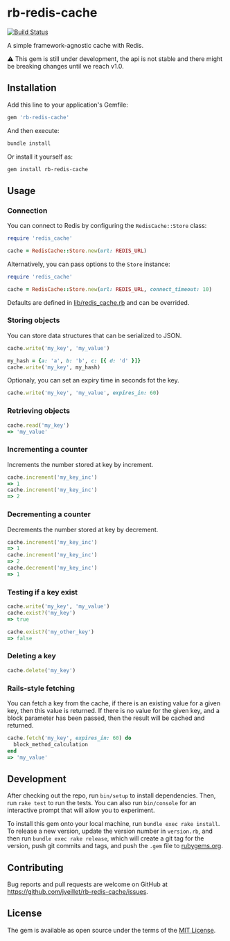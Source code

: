 # rb-redis-cache

[![Build Status](https://github.com/jveillet/rb-redis-cache/workflows/CI/badge.svg)](https://github.com/rb-redis-cache/actions)

A simple framework-agnostic cache with Redis.

⚠️ This gem is still under development, the api is not stable and there might be breaking changes until we reach v1.0.

## Installation

Add this line to your application's Gemfile:

```ruby
gem 'rb-redis-cache'
```

And then execute:

```bash
bundle install
```

Or install it yourself as:

```bash
gem install rb-redis-cache
```

## Usage

### Connection

You can connect to Redis by configuring the `RedisCache::Store` class:

```ruby
require 'redis_cache'

cache = RedisCache::Store.new(url: REDIS_URL)
```

Alternatively, you can pass options to the `Store` instance:

```ruby
require 'redis_cache'

cache = RedisCache::Store.new(url: REDIS_URL, connect_timeout: 10)
```

Defaults are defined in [lib/redis_cache.rb](lib/redis_cache.rb#L17) and can be overrided.

### Storing objects

You can store data structures that can be serialized to JSON.

```ruby
cache.write('my_key', 'my_value')
```

```ruby
my_hash = {a: 'a', b: 'b', c: [{ d: 'd' }]}
cache.write('my_key', my_hash)
```

Optionaly, you can set an expiry time in seconds fot the key.

```ruby
cache.write('my_key', 'my_value', expires_in: 60)
```

### Retrieving objects

```ruby
cache.read('my_key')
=> 'my_value'
```

### Incrementing a counter

Increments the number stored at key by increment.

```ruby
cache.increment('my_key_inc')
=> 1
cache.increment('my_key_inc')
=> 2
```

### Decrementing a counter

Decrements the number stored at key by decrement.

```ruby
cache.increment('my_key_inc')
=> 1
cache.increment('my_key_inc')
=> 2
cache.decrement('my_key_inc')
=> 1
```

### Testing if a key exist

```ruby
cache.write('my_key', 'my_value')
cache.exist?('my_key')
=> true
```

```ruby
cache.exist?('my_other_key')
=> false
```

### Deleting a key

```ruby
cache.delete('my_key')
```

### Rails-style fetching

You can fetch a key from the cache, if there is an existing value for a given key, then this value is returned.
If there is no value for the given key, and a block parameter has been passed, then the result will be cached and returned.

```ruby
cache.fetch('my_key', expires_in: 60) do
  block_method_calculation
end
=> 'my_value'
```

## Development

After checking out the repo, run `bin/setup` to install dependencies. Then, run `rake test` to run the tests. You can also run `bin/console` for an interactive prompt that will allow you to experiment.

To install this gem onto your local machine, run `bundle exec rake install`. To release a new version, update the version number in `version.rb`, and then run `bundle exec rake release`, which will create a git tag for the version, push git commits and tags, and push the `.gem` file to [rubygems.org](https://rubygems.org).

## Contributing

Bug reports and pull requests are welcome on GitHub at https://github.com/jveillet/rb-redis-cache/issues.

## License

The gem is available as open source under the terms of the [MIT License](https://opensource.org/licenses/MIT).
